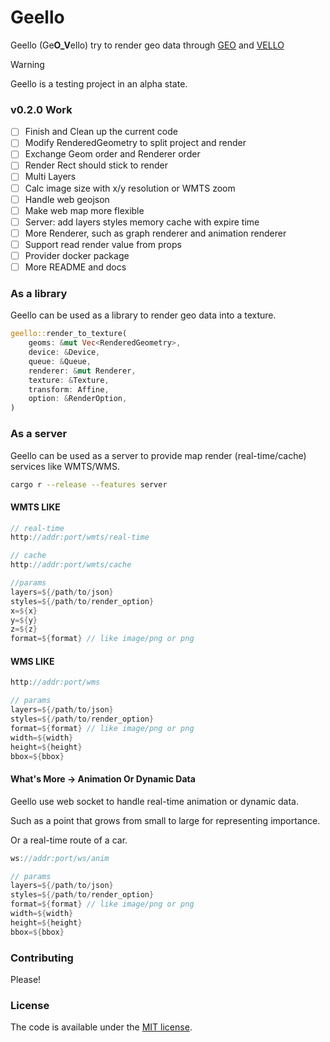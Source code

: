 # Geello

Geello (Ge**O_V**ello) try to render geo data through [GEO](https://github.com/georust/geo) and [VELLO](https://github.com/linebender/vello)

> [!WARNING]
> Geello is a testing project in an alpha state.
>

### v0.2.0 Work

- [ ] Finish and Clean up the current code
- [ ] Modify RenderedGeometry to split project and render
- [ ] Exchange Geom order and Renderer order
- [ ] Render Rect should stick to render
- [ ] Multi Layers
- [ ] Calc image size with  x/y resolution or WMTS zoom
- [ ] Handle web geojson
- [ ] Make web map more flexible
- [ ] Server: add layers styles memory cache with expire time
- [ ] More Renderer, such as graph renderer and animation renderer
- [ ] Support read render value from props
- [ ] Provider docker package
- [ ] More README and docs

### As a library

Geello can be used as a library to render geo data into a texture.

```rust
geello::render_to_texture(
    geoms: &mut Vec<RenderedGeometry>,
    device: &Device,
    queue: &Queue,
    renderer: &mut Renderer,
    texture: &Texture,
    transform: Affine,
    option: &RenderOption,
)
```

### As a server

Geello can be used as a server to provide map render (real-time/cache) services like WMTS/WMS.

```bash
cargo r --release --features server
```

#### WMTS LIKE

```rust
// real-time
http://addr:port/wmts/real-time

// cache
http://addr:port/wmts/cache

//params
layers=${/path/to/json}
styles=${/path/to/render_option}
x=${x}
y=${y}
z=${z}
format=${format} // like image/png or png
```

#### WMS LIKE

```rust
http://addr:port/wms

// params
layers=${/path/to/json}
styles=${/path/to/render_option}
format=${format} // like image/png or png
width=${width}
height=${height}
bbox=${bbox}
```

#### What's More -> Animation Or Dynamic Data

Geello use web socket to handle real-time animation or dynamic data.

Such as a point that grows from small to large for representing importance.

Or a real-time route of a car.

```rust
ws://addr:port/ws/anim

// params
layers=${/path/to/json}
styles=${/path/to/render_option}
format=${format} // like image/png or png
width=${width}
height=${height}
bbox=${bbox}
```

### Contributing

Please!

### License

The code is available under the [MIT license](./LICENSE).
